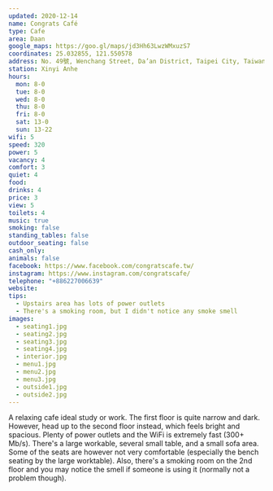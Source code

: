 ```yaml
---
updated: 2020-12-14
name: Congrats Café
type: Cafe
area: Daan
google_maps: https://goo.gl/maps/jd3Hh63LwzWMxuzS7
coordinates: 25.032855, 121.550578
address: No. 49號, Wenchang Street, Da’an District, Taipei City, Taiwan 10681
station: Xinyi Anhe
hours:
  mon: 8-0
  tue: 8-0
  wed: 8-0
  thu: 8-0
  fri: 8-0
  sat: 13-0
  sun: 13-22
wifi: 5
speed: 320
power: 5
vacancy: 4
comfort: 3
quiet: 4
food: 
drinks: 4
price: 3
view: 5
toilets: 4
music: true
smoking: false
standing_tables: false
outdoor_seating: false
cash_only: 
animals: false
facebook: https://www.facebook.com/congratscafe.tw/
instagram: https://www.instagram.com/congratscafe/
telephone: "+886227006639"
website: 
tips:
  - Upstairs area has lots of power outlets
  - There's a smoking room, but I didn't notice any smoke smell
images:
  - seating1.jpg
  - seating2.jpg
  - seating3.jpg
  - seating4.jpg
  - interior.jpg
  - menu1.jpg
  - menu2.jpg
  - menu3.jpg
  - outside1.jpg
  - outside2.jpg
---
```


A relaxing cafe ideal study or work. The first floor is quite narrow and dark. However, head up to the second floor instead, which feels bright and spacious. Plenty of power outlets and the WiFi is extremely fast (300+ Mb/s). There's a large workable, several small table, and a small sofa area. Some of the seats are however not very comfortable (especially the bench seating by the large worktable). Also, there's a smoking room on the 2nd floor and you may notice the smell if someone is using it (normally not a problem though).
